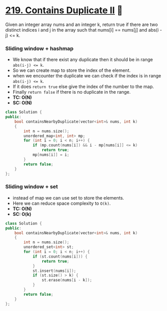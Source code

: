 # [219. Contains Duplicate II](https://leetcode.com/problems/contains-duplicate-ii/) 🌟

Given an integer array nums and an integer k, return true if there are two distinct indices i and j in the array such that nums[i] == nums[j] and abs(i - j) <= k.

### Sliding window + hashmap

-   We know that if there exist any duplicate then it should be in range `abs(i-j) <= k`.
-   So we can create map to store the index of the element.
-   when we encounter the duplicate we can check if the index is in range `abs(i-j) <= k`.
-   If it does `return true` else give the index of the number to the map.
-   Finally `return false` if there is no duplicate in the range.
-   **TC: O(N)**
-   **SC: O(N)**

```cpp
class Solution {
public:
    bool containsNearbyDuplicate(vector<int>& nums, int k)
    {
        int n = nums.size();
        unordered_map<int, int> mp;
        for (int i = 0; i < n; i++) {
            if (mp.count(nums[i]) && i - mp[nums[i]] <= k)
                return true;
            mp[nums[i]] = i;
        }
        return false;
    }
};
```

### Sliding window + set

-   instead of map we can use set to store the elements.
-   Here we can reduce space complexity to `O(k)`.
-   **TC: O(N)**
-   **SC: O(k)**

```cpp
class Solution {
public:
    bool containsNearbyDuplicate(vector<int>& nums, int k)
    {
        int n = nums.size();
        unordered_set<int> st;
        for (int i = 0; i < n; i++) {
            if (st.count(nums[i])) {
                return true;
            }
            st.insert(nums[i]);
            if (st.size() > k) {
                st.erase(nums[i - k]);
            }
        }
        return false;
    }
};
```
